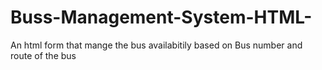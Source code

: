 # Buss-Management-System-HTML-
An html form that mange the bus availabitily based on Bus number and route of the bus 
